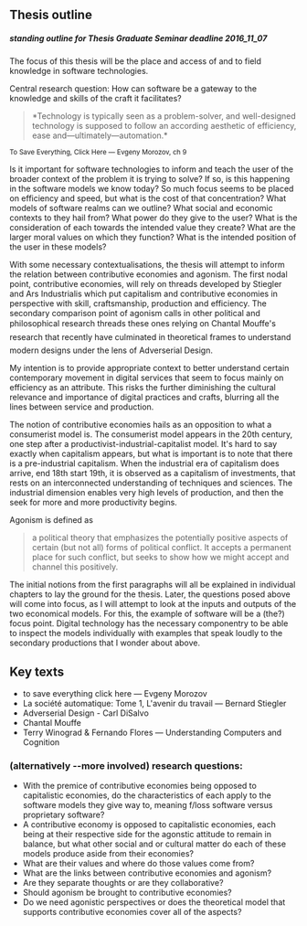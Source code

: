 ## Thesis outline
##### standing outline for Thesis Graduate Seminar deadline 2016_11_07

The focus of this thesis will be the place and access of and to field knowledge in software technologies.

Central research question: How can software be a gateway to the knowledge and skills of the craft it facilitates?

<blockquote>
*Technology is typically seen as a problem-solver, and well-designed technology is supposed to follow an according aesthetic of efficiency, ease and—ultimately—automation.*
</blockquote>
<small>To Save Everything, Click Here — Evgeny Morozov, ch 9</small>

Is it important for software technologies to inform and teach the user of the broader context of the problem it is trying to solve? If so, is this happening in the software models we know today? So much focus seems to be placed on efficiency and speed, but what is the cost of that concentration? What models of software realms can we outline? What social and economic contexts to they hail from? What power do they give to the user? What is the consideration of each towards the intended value they create? What are the larger moral values on which they function? What is the intended position of the user in these models?

With some necessary contextualisations, the thesis will attempt to inform the relation between contributive economies and agonism. The first nodal point, contributive economies, will rely on threads developed by Stiegler and Ars Industrialis which put capitalism and contributive economies in perspective with skill, craftsmanship, production and efficiency. The secondary comparison point of agonism calls in other political and philosophical research threads these ones relying on Chantal Mouffe's research that recently have culminated in theoretical frames to understand modern designs under the lens of Adverserial Design.

My intention is to provide appropriate context to better understand certain contemporary movement in digital services that seem to focus mainly on efficiency as an attribute. This risks the further diminishing the cultural relevance and importance of digital practices and crafts, blurring all the lines between service and production.

The notion of contributive economies hails as an opposition to what a consumerist model is. The consumerist model appears in the 20th century, one step after a productivist-industrial-capitalist model. It's hard to say exactly when capitalism appears, but what is important is to note that there is a pre-industrial capitalism. When the industrial era of capitalism does arrive, end 18th start 19th, it is observed as a capitalism of investments, that rests on an interconnected understanding of techniques and sciences. The industrial dimension enables very high levels of production, and then the seek for more and more productivity begins.

Agonism is defined as

> a political theory that emphasizes the potentially positive aspects of certain (but not all) forms of political conflict. It accepts a permanent place for such conflict, but seeks to show how we might accept and channel this positively.

The initial notions from the first paragraphs will all be explained in individual chapters to lay the ground for the thesis. Later, the questions posed above will come into focus, as I will attempt to look at the inputs and outputs of the two economical models. For this, the example of software will be a (the?) focus point. Digital technology has the necessary componentry to be able to inspect the models individually with examples that speak loudly to the secondary productions that I wonder about above.

## Key texts
* to save everything click here — Evgeny Morozov<br>
* La société automatique: Tome 1, L'avenir du travail — Bernard Stiegler
* Adverserial Design - Carl DiSalvo<br>
* Chantal Mouffe<br>
* Terry Winograd & Fernando Flores — Understanding Computers and Cognition<br>

### (alternatively --more involved) research questions:
* With the premice of contributive economies being opposed to capitalistic economies, do the characteristics of each apply to the software models they give way to, meaning f/loss software versus proprietary software?
* A contributive economy is opposed to capitalistic economies, each being at their respective side for the agonstic attitude to remain in balance, but what other social and or cultural matter do each of these models produce aside from their economies?
* What are their values and where do those values come from?
* What are the links between contributive economies and agonism?
* Are they separate thoughts or are they collaborative?
* Should agonism be brought to contributive economies?
* Do we need agonistic perspectives or does the theoretical model that supports contributive economies cover all of the aspects?
